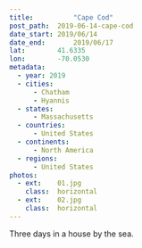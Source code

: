 ```yaml
---
title:			"Cape Cod"
post_path:	2019-06-14-cape-cod
date_start:	2019/06/14
date_end:		2019/06/17
lat:        41.6335
lon:        -70.0530
metadata:
  - year: 2019
  - cities:
      - Chatham
      - Hyannis
  - states:
      - Massachusetts
  - countries:
      - United States
  - continents:
      - North America
  - regions:
      - United States
photos:
  - ext:    01.jpg
    class:  horizontal
  - ext:    02.jpg
    class:  horizontal
---
```

Three days in a house by the sea.